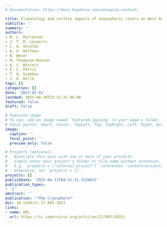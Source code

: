 ```yaml
---
# Documentation: https://docs.hugoblox.com/managing-content/

title: Climatology and surface impacts of atmospheric rivers on West Antarctica
subtitle: ''
summary: ''
authors:
- M. L. Maclennan
- J. T. M. Lenaerts
- C. A. Shields
- A. O. Hoffman
- N. Wever
- M. Thompson-Munson
- A. C. Winters
- E. C. Pettit
- T. A. Scambos
- J. D. Wille
tags: []
categories: []
date: '2023-01-01'
lastmod: 2025-04-10T22:31:31-06:00
featured: false
draft: false

# Featured image
# To use, add an image named `featured.jpg/png` to your page's folder.
# Focal points: Smart, Center, TopLeft, Top, TopRight, Left, Right, BottomLeft, Bottom, BottomRight.
image:
  caption: ''
  focal_point: ''
  preview_only: false

# Projects (optional).
#   Associate this post with one or more of your projects.
#   Simply enter your project's folder or file name without extension.
#   E.g. `projects = ["internal-project"]` references `content/project/deep-learning/index.md`.
#   Otherwise, set `projects = []`.
projects: []
publishDate: '2025-04-11T04:31:31.152083Z'
publication_types:
- '2'
abstract: ''
publication: '*The Cryosphere*'
doi: 10.5194/tc-17-865-2023
links:
- name: URL
  url: https://tc.copernicus.org/articles/17/865/2023/
---
```

